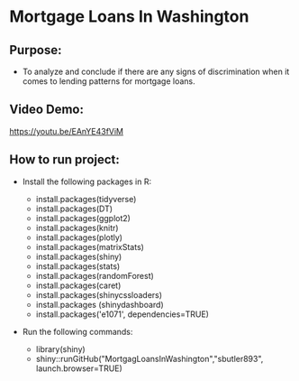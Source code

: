 # Mortgage Loans In Washington

## Purpose:
- To analyze and conclude if there are any signs of discrimination when it comes to lending patterns for mortgage loans.

## Video Demo:
https://youtu.be/EAnYE43fViM

## How to run project: 
- Install the following packages in R:

   - install.packages(tidyverse)
   - install.packages(DT)
   - install.packages(ggplot2)
   - install.packages(knitr)
   - install.packages(plotly)
   - install.packages(matrixStats)
   - install.packages(shiny)
   - install.packages(stats)
   - install.packages(randomForest)
   - install.packages(caret)
   - install.packages(shinycssloaders)
   - install.packages (shinydashboard)
   - install.packages('e1071', dependencies=TRUE)

- Run the following commands:
   - library(shiny) 
   - shiny::runGitHub("MortgagLoansInWashington","sbutler893", launch.browser=TRUE)
